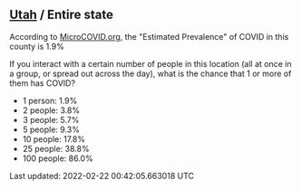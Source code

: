 
## [Utah](/united-states/utah) / Entire state

According to [MicroCOVID.org](http://microcovid.org),
the "Estimated Prevalence" of COVID in this county is 1.9%

If you interact with a certain number of people in this location
(all at once in a group, or spread out across the day), what is the chance that
1 or more of them has COVID?

- 1 person: 1.9%
- 2 people: 3.8%
- 3 people: 5.7%
- 5 people: 9.3%
- 10 people: 17.8%
- 25 people: 38.8%
- 100 people: 86.0%

Last updated: 2022-02-22 00:42:05.663018 UTC
